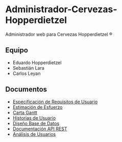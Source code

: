 # Administrador-Cervezas-Hopperdietzel
Administrador web para Cervezas Hopperdietzel ®

## Equipo
* Eduardo Hopperdietzel
* Sebastián Lara
* Carlos Leyan

## Documentos
* [Especificación de Requisitos de Usuario](https://docs.google.com/document/d/1Uy1ntZ__wQ59HKpmsHSlvIV1gUeK8RN9jGwmr7b3JCo/edit?usp=sharing)
* [Estimación de Esfuerzo](https://docs.google.com/document/d/1GMi6jxC0kyKh-JvEg9KzozcuIpb4T_sIqk5l6jVeezs/edit?usp=sharing)
* [Carta Gantt](https://docs.google.com/document/d/1F8v7zsjSLr8QVmLNWzq29_NRByFCeynOIEFnOUAFS50/edit?usp=sharing)
* [Historias de Usuario](https://docs.google.com/document/d/1JvKmhXz5FD35izr9-YD1cs5-U23FtqiRPI7CXifVxQY/edit?usp=sharing)
* [Diseño Base de Datos](https://docs.google.com/document/d/1DD-ZFJ-gkIpKpBIh6qnE6K9trwgZZ-1spUNmvndKWkg/edit?usp=sharing)
* [Documentación API REST](https://docs.google.com/document/d/1nQNXM7HQ1R6ouETJVZpcWa8NcAH7hINAnmv_djNpvSw/edit?usp=sharing)
* [Análisis de Usuarios](https://docs.google.com/document/d/10wiEIMbxh0qhPR49yKU-KWFdvMpQ25roLjuCc62HJB4/edit?usp=sharing)
